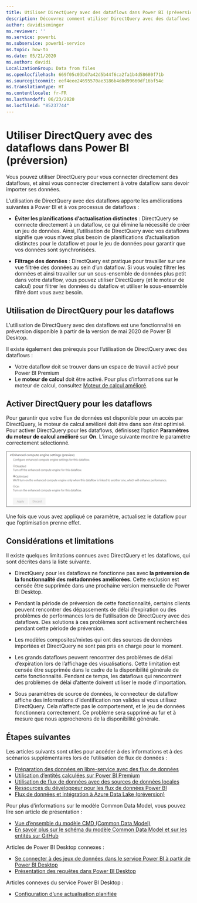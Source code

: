 ```yaml
---
title: Utiliser DirectQuery avec des dataflows dans Power BI (préversion)
description: Découvrez comment utiliser DirectQuery avec des dataflows dans Power BI
author: davidiseminger
ms.reviewer: ''
ms.service: powerbi
ms.subservice: powerbi-service
ms.topic: how-to
ms.date: 05/21/2020
ms.author: davidi
LocalizationGroup: Data from files
ms.openlocfilehash: 669f05c03bd7a42d5b44f6ca2fa1b4d58680f71b
ms.sourcegitcommit: eef4eee24695570ae3186b4d8d99660df16bf54c
ms.translationtype: HT
ms.contentlocale: fr-FR
ms.lasthandoff: 06/23/2020
ms.locfileid: "85237744"
---
```

# <a name="use-directquery-with-dataflows-in-power-bi-preview"></a>Utiliser DirectQuery avec des dataflows dans Power BI (préversion)

Vous pouvez utiliser DirectQuery pour vous connecter directement des dataflows, et ainsi vous connecter directement à votre dataflow sans devoir importer ses données. 

L’utilisation de DirectQuery avec des dataflows apporte les améliorations suivantes à Power BI et à vos processus de dataflows :

* **Éviter les planifications d’actualisation distinctes** : DirectQuery se connecte directement à un dataflow, ce qui élimine la nécessité de créer un jeu de données. Ainsi, l’utilisation de DirectQuery avec vos dataflows signifie que vous n’avez plus besoin de planifications d’actualisation distinctes pour le dataflow et pour le jeu de données pour garantir que vos données sont synchronisées.

* **Filtrage des données** : DirectQuery est pratique pour travailler sur une vue filtrée des données au sein d’un dataflow. Si vous voulez filtrer les données et ainsi travailler sur un sous-ensemble de données plus petit dans votre dataflow, vous pouvez utiliser DirectQuery (et le moteur de calcul) pour filtrer les données du dataflow et utiliser le sous-ensemble filtré dont vous avez besoin.


## <a name="using-directquery-for-dataflows"></a>Utilisation de DirectQuery pour les dataflows

L’utilisation de DirectQuery avec des dataflows est une fonctionnalité en préversion disponible à partir de la version de mai 2020 de Power BI Desktop. 

Il existe également des prérequis pour l’utilisation de DirectQuery avec des dataflows :

* Votre dataflow doit se trouver dans un espace de travail activé pour Power BI Premium
* Le **moteur de calcul** doit être activé. Pour plus d’informations sur le moteur de calcul, consultez [Moteur de calcul amélioré](service-dataflows-enhanced-compute-engine.md).

## <a name="enable-directquery-for-dataflows"></a>Activer DirectQuery pour les dataflows

Pour garantir que votre flux de données est disponible pour un accès par DirectQuery, le moteur de calcul amélioré doit être dans son état optimisé. Pour activer DirectQuery pour les dataflows, définissez l’option **Paramètres du moteur de calcul amélioré** sur **On**. L’image suivante montre le paramètre correctement sélectionné.

![Activer le moteur de calcul amélioré pour les dataflows](media/service-dataflows-directquery/dataflows-directquery-01.png)

Une fois que vous avez appliqué ce paramètre, actualisez le dataflow pour que l’optimisation prenne effet. 


## <a name="considerations-and-limitations"></a>Considérations et limitations

Il existe quelques limitations connues avec DirectQuery et les dataflows, qui sont décrites dans la liste suivante.

* DirectQuery pour les dataflows ne fonctionne pas avec **la préversion de la fonctionnalité des métadonnées améliorées**. Cette exclusion est censée être supprimée dans une prochaine version mensuelle de Power BI Desktop.

* Pendant la période de préversion de cette fonctionnalité, certains clients peuvent rencontrer des dépassements de délai d’expiration ou des problèmes de performances lors de l’utilisation de DirectQuery avec des dataflows. Des solutions à ces problèmes sont activement recherchées pendant cette période de préversion.

* Les modèles composites/mixtes qui ont des sources de données importées et DirectQuery ne sont pas pris en charge pour le moment.

* Les grands dataflows peuvent rencontrer des problèmes de délai d’expiration lors de l’affichage des visualisations. Cette limitation est censée être supprimée dans le cadre de la disponibilité générale de cette fonctionnalité. Pendant ce temps, les dataflows qui rencontrent des problèmes de délai d’attente doivent utiliser le mode d’importation.

* Sous paramètres de source de données, le connecteur de dataflow affiche des informations d’identification non valides si vous utilisez DirectQuery. Cela n’affecte pas le comportement, et le jeu de données fonctionnera correctement. Ce problème sera supprimé au fur et à mesure que nous approcherons de la disponibilité générale.



## <a name="next-steps"></a>Étapes suivantes

Les articles suivants sont utiles pour accéder à des informations et à des scénarios supplémentaires lors de l’utilisation de flux de données :

* [Préparation des données en libre-service avec des flux de données](service-dataflows-overview.md)
* [Utilisation d’entités calculées sur Power BI Premium](service-dataflows-computed-entities-premium.md)
* [Utilisation de flux de données avec des sources de données locales](service-dataflows-on-premises-gateways.md)
* [Ressources du développeur pour les flux de données Power BI](service-dataflows-developer-resources.md)
* [Flux de données et intégration à Azure Data Lake (préversion)](service-dataflows-azure-data-lake-integration.md)

Pour plus d’informations sur le modèle Common Data Model, vous pouvez lire son article de présentation :
* [Vue d’ensemble du modèle CMD (Common Data Model) ](https://docs.microsoft.com/powerapps/common-data-model/overview)
* [En savoir plus sur le schéma du modèle Common Data Model et sur les entités sur GitHub](https://github.com/Microsoft/CDM)

Articles de Power BI Desktop connexes :

* [Se connecter à des jeux de données dans le service Power BI à partir de Power BI Desktop](../connect-data/desktop-report-lifecycle-datasets.md)
* [Présentation des requêtes dans Power BI Desktop](desktop-query-overview.md)

Articles connexes du service Power BI Desktop :
* [Configuration d’une actualisation planifiée](../connect-data/refresh-scheduled-refresh.md)
